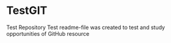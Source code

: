 # TestGIT
Test Repository
Test readme-file was created to test and study opportunities of GitHub resource
